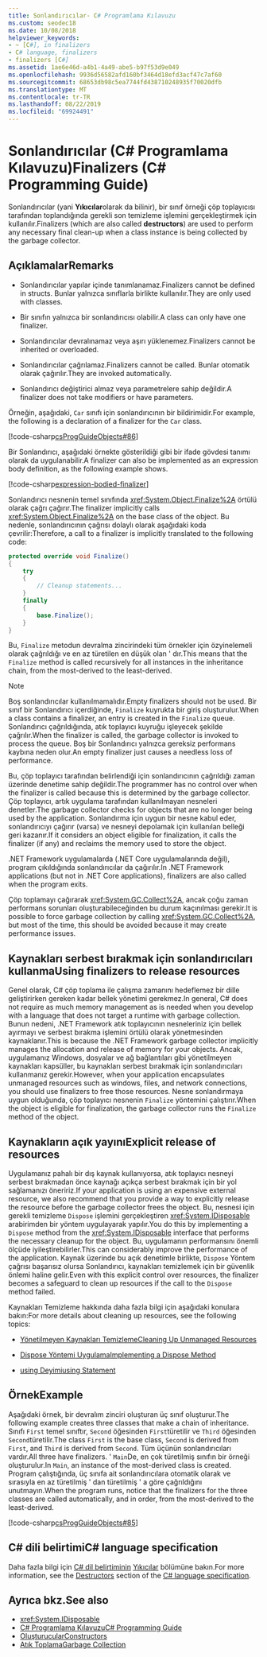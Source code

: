 ```yaml
---
title: Sonlandırıcılar- C# Programlama Kılavuzu
ms.custom: seodec18
ms.date: 10/08/2018
helpviewer_keywords:
- ~ [C#], in finalizers
- C# language, finalizers
- finalizers [C#]
ms.assetid: 1ae6e46d-a4b1-4a49-abe5-b97f53d9e049
ms.openlocfilehash: 9936d56582afd160bf3464d18efd3acf47c7af60
ms.sourcegitcommit: 68653db98c5ea7744fd438710248935f70020dfb
ms.translationtype: MT
ms.contentlocale: tr-TR
ms.lasthandoff: 08/22/2019
ms.locfileid: "69924491"
---
```

# <a name="finalizers-c-programming-guide"></a><span data-ttu-id="e456a-102">Sonlandırıcılar (C# Programlama Kılavuzu)</span><span class="sxs-lookup"><span data-stu-id="e456a-102">Finalizers (C# Programming Guide)</span></span>
<span data-ttu-id="e456a-103">Sonlandırıcılar (yani **Yıkıcılar**olarak da bilinir), bir sınıf örneği çöp toplayıcısı tarafından toplandığında gerekli son temizleme işlemini gerçekleştirmek için kullanılır.</span><span class="sxs-lookup"><span data-stu-id="e456a-103">Finalizers (which are also called **destructors**) are used to perform any necessary final clean-up when a class instance is being collected by the garbage collector.</span></span>  
  
## <a name="remarks"></a><span data-ttu-id="e456a-104">Açıklamalar</span><span class="sxs-lookup"><span data-stu-id="e456a-104">Remarks</span></span>  
  
- <span data-ttu-id="e456a-105">Sonlandırıcılar yapılar içinde tanımlanamaz.</span><span class="sxs-lookup"><span data-stu-id="e456a-105">Finalizers cannot be defined in structs.</span></span> <span data-ttu-id="e456a-106">Bunlar yalnızca sınıflarla birlikte kullanılır.</span><span class="sxs-lookup"><span data-stu-id="e456a-106">They are only used with classes.</span></span>  
  
- <span data-ttu-id="e456a-107">Bir sınıfın yalnızca bir sonlandırıcısı olabilir.</span><span class="sxs-lookup"><span data-stu-id="e456a-107">A class can only have one finalizer.</span></span>  
  
- <span data-ttu-id="e456a-108">Sonlandırıcılar devralınamaz veya aşırı yüklenemez.</span><span class="sxs-lookup"><span data-stu-id="e456a-108">Finalizers cannot be inherited or overloaded.</span></span>  
  
- <span data-ttu-id="e456a-109">Sonlandırıcılar çağrılamaz.</span><span class="sxs-lookup"><span data-stu-id="e456a-109">Finalizers cannot be called.</span></span> <span data-ttu-id="e456a-110">Bunlar otomatik olarak çağırılır.</span><span class="sxs-lookup"><span data-stu-id="e456a-110">They are invoked automatically.</span></span>  
  
- <span data-ttu-id="e456a-111">Sonlandırıcı değiştirici almaz veya parametrelere sahip değildir.</span><span class="sxs-lookup"><span data-stu-id="e456a-111">A finalizer does not take modifiers or have parameters.</span></span>  
  
 <span data-ttu-id="e456a-112">Örneğin, aşağıdaki, `Car` sınıfı için sonlandırıcının bir bildirimidir.</span><span class="sxs-lookup"><span data-stu-id="e456a-112">For example, the following is a declaration of a finalizer for the `Car` class.</span></span>
  
 [!code-csharp[csProgGuideObjects#86](~/samples/snippets/csharp/VS_Snippets_VBCSharp/csProgGuideObjects/CS/Objects.cs#86)]  

<span data-ttu-id="e456a-113">Bir Sonlandırıcı, aşağıdaki örnekte gösterildiği gibi bir ifade gövdesi tanımı olarak da uygulanabilir.</span><span class="sxs-lookup"><span data-stu-id="e456a-113">A finalizer can also be implemented as an expression body definition, as the following example shows.</span></span>

[!code-csharp[expression-bodied-finalizer](../../../../samples/snippets/csharp/programming-guide/classes-and-structs/expr-bodied-destructor.cs#1)]  
  
 <span data-ttu-id="e456a-114">Sonlandırıcı nesnenin temel sınıfında <xref:System.Object.Finalize%2A> örtülü olarak çağrı çağırır.</span><span class="sxs-lookup"><span data-stu-id="e456a-114">The finalizer implicitly calls <xref:System.Object.Finalize%2A> on the base class of the object.</span></span> <span data-ttu-id="e456a-115">Bu nedenle, sonlandırıcının çağrısı dolaylı olarak aşağıdaki koda çevrilir:</span><span class="sxs-lookup"><span data-stu-id="e456a-115">Therefore, a call to a finalizer is implicitly translated to the following code:</span></span>  
  
```csharp  
protected override void Finalize()  
{  
    try  
    {  
        // Cleanup statements...  
    }  
    finally  
    {  
        base.Finalize();  
    }  
}  
```  
  
 <span data-ttu-id="e456a-116">Bu, `Finalize` metodun devralma zincirindeki tüm örnekler için özyinelemeli olarak çağrıldığı ve en az türetilen en düşük olan ' dır.</span><span class="sxs-lookup"><span data-stu-id="e456a-116">This means that the `Finalize` method is called recursively for all instances in the inheritance chain, from the most-derived to the least-derived.</span></span>  
  
> [!NOTE]
> <span data-ttu-id="e456a-117">Boş sonlandırıcılar kullanılmamalıdır.</span><span class="sxs-lookup"><span data-stu-id="e456a-117">Empty finalizers should not be used.</span></span> <span data-ttu-id="e456a-118">Bir sınıf bir Sonlandırıcı içerdiğinde, `Finalize` kuyrukta bir giriş oluşturulur.</span><span class="sxs-lookup"><span data-stu-id="e456a-118">When a class contains a finalizer, an entry is created in the `Finalize` queue.</span></span> <span data-ttu-id="e456a-119">Sonlandırıcı çağrıldığında, atık toplayıcı kuyruğu işleyecek şekilde çağrılır.</span><span class="sxs-lookup"><span data-stu-id="e456a-119">When the finalizer is called, the garbage collector is invoked to process the queue.</span></span> <span data-ttu-id="e456a-120">Boş bir Sonlandırıcı yalnızca gereksiz performans kaybına neden olur.</span><span class="sxs-lookup"><span data-stu-id="e456a-120">An empty finalizer just causes a needless loss of performance.</span></span>  
  
 <span data-ttu-id="e456a-121">Bu, çöp toplayıcı tarafından belirlendiği için sonlandırıcının çağrıldığı zaman üzerinde denetime sahip değildir.</span><span class="sxs-lookup"><span data-stu-id="e456a-121">The programmer has no control over when the finalizer is called because this is determined by the garbage collector.</span></span> <span data-ttu-id="e456a-122">Çöp toplayıcı, artık uygulama tarafından kullanılmayan nesneleri denetler.</span><span class="sxs-lookup"><span data-stu-id="e456a-122">The garbage collector checks for objects that are no longer being used by the application.</span></span> <span data-ttu-id="e456a-123">Sonlandırma için uygun bir nesne kabul eder, sonlandırıcıyı çağırır (varsa) ve nesneyi depolamak için kullanılan belleği geri kazanır.</span><span class="sxs-lookup"><span data-stu-id="e456a-123">If it considers an object eligible for finalization, it calls the finalizer (if any) and reclaims the memory used to store the object.</span></span> 
 
 <span data-ttu-id="e456a-124">.NET Framework uygulamalarda (.NET Core uygulamalarında değil), program çıkıldığında sonlandırıcılar da çağırılır.</span><span class="sxs-lookup"><span data-stu-id="e456a-124">In .NET Framework applications (but not in .NET Core applications), finalizers are also called when the program exits.</span></span> 
  
 <span data-ttu-id="e456a-125">Çöp toplamayı çağırarak <xref:System.GC.Collect%2A>, ancak çoğu zaman performans sorunları oluşturabileceğinden bu durum kaçınılması gerekir.</span><span class="sxs-lookup"><span data-stu-id="e456a-125">It is possible to force garbage collection by calling <xref:System.GC.Collect%2A>, but most of the time, this should be avoided because it may create performance issues.</span></span>  
  
## <a name="using-finalizers-to-release-resources"></a><span data-ttu-id="e456a-126">Kaynakları serbest bırakmak için sonlandırıcıları kullanma</span><span class="sxs-lookup"><span data-stu-id="e456a-126">Using finalizers to release resources</span></span>  
 <span data-ttu-id="e456a-127">Genel olarak, C# çöp toplama ile çalışma zamanını hedeflemez bir dille geliştirirken gereken kadar bellek yönetimi gerekmez.</span><span class="sxs-lookup"><span data-stu-id="e456a-127">In general, C# does not require as much memory management as is needed when you develop with a language that does not target a runtime with garbage collection.</span></span> <span data-ttu-id="e456a-128">Bunun nedeni, .NET Framework atık toplayıcının nesneleriniz için bellek ayırmayı ve serbest bırakma işlemini örtülü olarak yönetmesinden kaynaklanır.</span><span class="sxs-lookup"><span data-stu-id="e456a-128">This is because the .NET Framework garbage collector implicitly manages the allocation and release of memory for your objects.</span></span> <span data-ttu-id="e456a-129">Ancak, uygulamanız Windows, dosyalar ve ağ bağlantıları gibi yönetilmeyen kaynakları kapsüller, bu kaynakları serbest bırakmak için sonlandırıcıları kullanmanız gerekir.</span><span class="sxs-lookup"><span data-stu-id="e456a-129">However, when your application encapsulates unmanaged resources such as windows, files, and network connections, you should use finalizers to free those resources.</span></span> <span data-ttu-id="e456a-130">Nesne sonlandırmaya uygun olduğunda, çöp toplayıcı nesnenin `Finalize` yöntemini çalıştırır.</span><span class="sxs-lookup"><span data-stu-id="e456a-130">When the object is eligible for finalization, the garbage collector runs the `Finalize` method of the object.</span></span>  
  
## <a name="explicit-release-of-resources"></a><span data-ttu-id="e456a-131">Kaynakların açık yayını</span><span class="sxs-lookup"><span data-stu-id="e456a-131">Explicit release of resources</span></span>  
 <span data-ttu-id="e456a-132">Uygulamanız pahalı bir dış kaynak kullanıyorsa, atık toplayıcı nesneyi serbest bırakmadan önce kaynağı açıkça serbest bırakmak için bir yol sağlamanızı öneririz.</span><span class="sxs-lookup"><span data-stu-id="e456a-132">If your application is using an expensive external resource, we also recommend that you provide a way to explicitly release the resource before the garbage collector frees the object.</span></span> <span data-ttu-id="e456a-133">Bu, nesnesi için gerekli temizleme `Dispose` işlemini gerçekleştiren <xref:System.IDisposable> arabirimden bir yöntem uygulayarak yapılır.</span><span class="sxs-lookup"><span data-stu-id="e456a-133">You do this by implementing a `Dispose` method from the <xref:System.IDisposable> interface that performs the necessary cleanup for the object.</span></span> <span data-ttu-id="e456a-134">Bu, uygulamanın performansını önemli ölçüde iyileştirebilirler.</span><span class="sxs-lookup"><span data-stu-id="e456a-134">This can considerably improve the performance of the application.</span></span> <span data-ttu-id="e456a-135">Kaynak üzerinde bu açık denetimle birlikte, `Dispose` Yöntem çağrısı başarısız olursa Sonlandırıcı, kaynakları temizlemek için bir güvenlik önlemi haline gelir.</span><span class="sxs-lookup"><span data-stu-id="e456a-135">Even with this explicit control over resources, the finalizer becomes a safeguard to clean up resources if the call to the `Dispose` method failed.</span></span>  
  
 <span data-ttu-id="e456a-136">Kaynakları Temizleme hakkında daha fazla bilgi için aşağıdaki konulara bakın:</span><span class="sxs-lookup"><span data-stu-id="e456a-136">For more details about cleaning up resources, see the following topics:</span></span>  
  
- [<span data-ttu-id="e456a-137">Yönetilmeyen Kaynakları Temizleme</span><span class="sxs-lookup"><span data-stu-id="e456a-137">Cleaning Up Unmanaged Resources</span></span>](../../../standard/garbage-collection/unmanaged.md)  
  
- [<span data-ttu-id="e456a-138">Dispose Yöntemi Uygulama</span><span class="sxs-lookup"><span data-stu-id="e456a-138">Implementing a Dispose Method</span></span>](../../../standard/garbage-collection/implementing-dispose.md)  
  
- [<span data-ttu-id="e456a-139">using Deyimi</span><span class="sxs-lookup"><span data-stu-id="e456a-139">using Statement</span></span>](../../language-reference/keywords/using-statement.md)  
  
## <a name="example"></a><span data-ttu-id="e456a-140">Örnek</span><span class="sxs-lookup"><span data-stu-id="e456a-140">Example</span></span>  
 <span data-ttu-id="e456a-141">Aşağıdaki örnek, bir devralım zinciri oluşturan üç sınıf oluşturur.</span><span class="sxs-lookup"><span data-stu-id="e456a-141">The following example creates three classes that make a chain of inheritance.</span></span> <span data-ttu-id="e456a-142">Sınıfı `First` temel sınıftır, `Second` öğesinden `First`türetilir ve `Third` öğesinden `Second`türetilir.</span><span class="sxs-lookup"><span data-stu-id="e456a-142">The class `First` is the base class, `Second` is derived from `First`, and `Third` is derived from `Second`.</span></span> <span data-ttu-id="e456a-143">Tüm üçünün sonlandırıcıları vardır.</span><span class="sxs-lookup"><span data-stu-id="e456a-143">All three have finalizers.</span></span> <span data-ttu-id="e456a-144">' `Main`De, en çok türetilmiş sınıfın bir örneği oluşturulur.</span><span class="sxs-lookup"><span data-stu-id="e456a-144">In `Main`, an instance of the most-derived class is created.</span></span> <span data-ttu-id="e456a-145">Program çalıştığında, üç sınıfa ait sonlandırıcılara otomatik olarak ve sırasıyla en az türetilmiş ' dan türetilmiş ' a göre çağrıldığını unutmayın.</span><span class="sxs-lookup"><span data-stu-id="e456a-145">When the program runs, notice that the finalizers for the three classes are called automatically, and in order, from the most-derived to the least-derived.</span></span>  
  
 [!code-csharp[csProgGuideObjects#85](~/samples/snippets/csharp/VS_Snippets_VBCSharp/csProgGuideObjects/CS/Objects.cs#85)]  
  
## <a name="c-language-specification"></a><span data-ttu-id="e456a-146">C# dili belirtimi</span><span class="sxs-lookup"><span data-stu-id="e456a-146">C# language specification</span></span>  

<span data-ttu-id="e456a-147">Daha fazla bilgi için [ C# dil belirtiminin](../../language-reference/language-specification/index.md) [Yıkıcılar](~/_csharplang/spec/classes.md#destructors) bölümüne bakın.</span><span class="sxs-lookup"><span data-stu-id="e456a-147">For more information, see the [Destructors](~/_csharplang/spec/classes.md#destructors) section of the [C# language specification](../../language-reference/language-specification/index.md).</span></span>
  
## <a name="see-also"></a><span data-ttu-id="e456a-148">Ayrıca bkz.</span><span class="sxs-lookup"><span data-stu-id="e456a-148">See also</span></span>

- <xref:System.IDisposable>
- [<span data-ttu-id="e456a-149">C# Programlama Kılavuzu</span><span class="sxs-lookup"><span data-stu-id="e456a-149">C# Programming Guide</span></span>](../index.md)
- [<span data-ttu-id="e456a-150">Oluşturucular</span><span class="sxs-lookup"><span data-stu-id="e456a-150">Constructors</span></span>](./constructors.md)
- [<span data-ttu-id="e456a-151">Atık Toplama</span><span class="sxs-lookup"><span data-stu-id="e456a-151">Garbage Collection</span></span>](../../../standard/garbage-collection/index.md)
